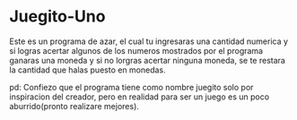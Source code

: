 # Juegito-Uno

Este es un programa de azar, el cual tu ingresaras una cantidad numerica y si logras acertar algunos de los numeros mostrados por el programa ganaras una moneda y si no lorgras acertar ninguna moneda, se te restara la cantidad que halas puesto en monedas.

pd: Confiezo que el programa tiene como nombre juegito solo por inspiracion del creador, pero en realidad para ser un juego es un poco aburrido(pronto realizare mejores). 
